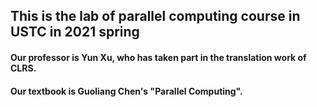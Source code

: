 ## This is the lab of parallel computing course in USTC in 2021 spring

#### Our professor is Yun Xu, who has taken part in the translation work of CLRS.
#### Our textbook is Guoliang Chen's "Parallel Computing".
